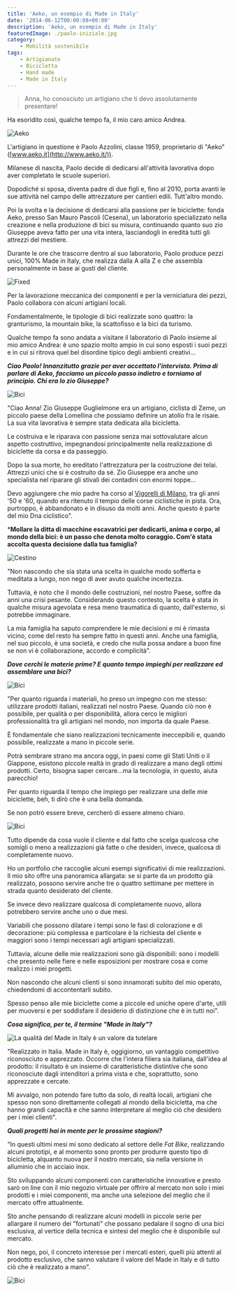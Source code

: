 ```yaml
---
title: 'Aeko, un esempio di Made in Italy'
date: '2014-06-12T00:00:08+00:00'
description: 'Aeko, un esempio di Made in Italy'
featuredImage: ./paolo-iniziale.jpg
category:
    - Mobilità sostenibile
tags:
    - Artigianato
    - Bicicletta
    - Hand made
    - Made in Italy
---
```


> Anna, ho conosciuto un artigiano che ti devo assolutamente presentare!

Ha esoridito così, qualche tempo fa, il mio caro amico Andrea.

![Aeko](./logo-aeko.png)

L'artigiano in questione è Paolo Azzolini, classe 1959, proprietario di "Aeko" ([www.aeko.it](http://www.aeko.it/)).

Milanese di nascita, Paolo decide di dedicarsi all'attività lavorativa dopo aver completato le scuole superiori.

Dopodiché si sposa, diventa padre di due figli e, fino al 2010, porta avanti le sue attività nel campo delle attrezzature per cantieri edili. Tutt'altro mondo.

Poi la svolta e la decisione di dedicarsi alla passione per le biciclette: fonda Aeko, presso San Mauro Pascoli (Cesena), un laboratorio specializzato nella creazione e nella produzione di bici su misura, continuando quanto suo zio Giuseppe aveva fatto per una vita intera, lasciandogli in eredità tutti gli attrezzi del mestiere.

Durante le ore che trascorre dentro al suo laboratorio, Paolo produce pezzi unici, 100% Made in Italy, che realizza dalla A alla Z e che assembla personalmente in base ai gusti del cliente.

![Fixed](./fixed-da-dietro.jpg)

Per la lavorazione meccanica dei componenti e per la verniciatura dei pezzi, Paolo collabora con alcuni artigiani locali.

Fondamentalmente, le tipologie di bici realizzate sono quattro: la granturismo, la mountain bike, la scattofisso e la bici da turismo.

Qualche tempo fa sono andata a visitare il laboratorio di Paolo insieme al mio amico Andrea: è uno spazio molto ampio in cui sono esposti i suoi pezzi e in cui si ritrova quel bel disordine tipico degli ambienti creativi...

***Ciao Paolo! Innanzitutto grazie per aver accettato l'intervista. Prima di parlare di Aeko, facciamo un piccolo passo indietro e torniamo al principio. Chi era lo zio Giuseppe?***

![Bici](./bici-3.jpg)

"Ciao Anna! Zio Giuseppe Guglielmone era un artigiano, ciclista di Zeme, un piccolo paese della Lomellina che possiamo definire un atollo fra le risaie. La sua vita lavorativa è sempre stata dedicata alla bicicletta.

Le costruiva e le riparava con passione senza mai sottovalutare alcun aspetto costruttivo, impegnandosi principalmente nella realizzazione di biciclette da corsa e da passeggio.

Dopo la sua morte, ho ereditato l'attrezzatura per la costruzione dei telai. Attrezzi unici che si è costruito da sé. Zio Giuseppe era anche uno specialista nel riparare gli stivali dei contadini con enormi toppe...

Devo aggiungere che mio padre ha corso al [Vigorelli di Milano](http://www.milanosport.it/impianto/49/maspes-vigorelli/), tra gli anni '50 e '60, quando era ritenuto il tempio delle corse ciclistiche in pista. Ora, purtroppo, è abbandonato e in disuso da molti anni. Anche questo è parte del mio Dna ciclistico".

***Mollare la ditta di macchine escavatrici per dedicarti, anima e corpo, al mondo della bici: è un passo che denota molto coraggio. Com'è stata accolta questa decisione dalla tua famiglia?**

![Cestino](./cestino-profilo.jpg)

"Non nascondo che sia stata una scelta in qualche modo sofferta e meditata a lungo, non nego di aver avuto qualche incertezza.

Tuttavia, è noto che il mondo delle costruzioni, nel nostro Paese, soffre da anni una crisi pesante. Considerando questo contesto, la scelta è stata in qualche misura agevolata e resa meno traumatica di quanto, dall'esterno, si potrebbe immaginare.

La mia famiglia ha saputo comprendere le mie decisioni e mi è rimasta vicino, come del resto ha sempre fatto in questi anni. Anche una famiglia, nel suo piccolo, è una società, e credo che nulla possa andare a buon fine se non vi è collaborazione, accordo e complicità".

***Dove cerchi le materie prime? E quanto tempo impieghi per realizzare ed assemblare una bici?***

![Bici](./bici-2.jpg)

"Per quanto riguarda i materiali, ho preso un impegno con me stesso: utilizzare prodotti italiani, realizzati nel nostro Paese. Quando ciò non è possibile, per qualità o per disponibilità, allora cerco le migliori professionalità tra gli artigiani nel mondo, non importa da quale Paese.

È fondamentale che siano realizzazioni tecnicamente ineccepibili e, quando possibile, realizzate a mano in piccole serie.

Potrà sembrare strano ma ancora oggi, in paesi come gli Stati Uniti o il Giappone, esistono piccole realtà in grado di realizzare a mano degli ottimi prodotti. Certo, bisogna saper cercare...ma la tecnologia, in questo, aiuta parecchio!

Per quanto riguarda il tempo che impiego per realizzare una delle mie biciclette, beh, ti dirò che è una bella domanda.

Se non potrò essere breve, cercherò di essere almeno chiaro.

![Bici](./bici-2.jpg)

Tutto dipende da cosa vuole il cliente e dal fatto che scelga qualcosa che somigli o meno a realizzazioni già fatte o che desideri, invece, qualcosa di completamente nuovo.

Ho un portfolio che raccoglie alcuni esempi significativi di mie realizzazioni. Il mio sito offre una panoramica allargata: se si parte da un prodotto già realizzato, possono servire anche tre o quattro settimane per mettere in strada quanto desiderato del cliente.

Se invece devo realizzare qualcosa di completamente nuovo, allora potrebbero servire anche uno o due mesi.

Variabili che possono dilatare i tempi sono le fasi di colorazione e di decorazione: più complessa e particolare è la richiesta del cliente e maggiori sono i tempi necessari agli artigiani specializzati.

Tuttavia, alcune delle mie realizzazioni sono già disponibili: sono i modelli che presento nelle fiere e nelle esposizioni per mostrare cosa e come realizzo i miei progetti.

Non nascondo che alcuni clienti si sono innamorati subito del mio operato, chiedendomi di accontentarli subito.

Spesso penso alle mie biciclette come a piccole ed uniche opere d'arte, utili per muoversi e per soddisfare il desiderio di distinzione che è in tutti noi".

***Cosa significa, per te, il termine "Made in Italy"?***

![La qualità del Made in Italy è un valore da tutelare](./saldatura.jpg)

"Realizzato in Italia. Made in Italy è, oggigiorno, un vantaggio competitivo riconosciuto e apprezzato. Occorre che l'intera filiera sia italiana, dall'idea al prodotto: il risultato è un insieme di caratteristiche distintive che sono riconosciute dagli intenditori a prima vista e che, soprattutto, sono apprezzate e cercate.

Mi avvalgo, non potendo fare tutto da solo, di realtà locali, artigiani che spesso non sono direttamente collegati al mondo della bicicletta, ma che hanno grandi capacità e che sanno interpretare al meglio ciò che desidero per i miei clienti".

***Quali progetti hai in mente per le prossime stagioni?***

"In questi ultimi mesi mi sono dedicato al settore delle *Fat Bike*, realizzando alcuni prototipi, e al momento sono pronto per produrre questo tipo di bicicletta, alquanto nuova per il nostro mercato, sia nella versione in alluminio che in acciaio inox.

Sto sviluppando alcuni componenti con caratteristiche innovative e presto sarò on line con il mio negozio virtuale per offrire al mercato non solo i miei prodotti e i miei componenti, ma anche una selezione del meglio che il mercato offre attualmente.

Sto anche pensando di realizzare alcuni modelli in piccole serie per allargare il numero dei "fortunati" che possano pedalare il sogno di una bici esclusiva, al vertice della tecnica e sintesi del meglio che è disponibile sul mercato.

Non nego, poi, il concreto interesse per i mercati esteri, quelli più attenti al prodotto esclusivo, che sanno valutare il valore del Made in Italy e di tutto ciò che è realizzato a mano".

![Bici](./bici-1.jpg)
